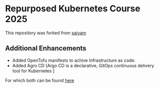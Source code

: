 # Repurposed Kubernetes Course 2025

This repository was forked from [saiyam](https://github.com/saiyam1814/Kubernetes-crash-course-2025)


## Additional Enhancements 
- Added OpenTofu manifests to achive Infrastructure as code.
- Added Agro CD [Argo CD is a declarative, GitOps continuous delivery tool for Kubernetes ]

For which both can be found [here](https://github.com/ICodeBTW/Project-B-GitOps) 